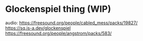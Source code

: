 # Glockenspiel thing (WIP)

audio: https://freesound.org/people/cabled_mess/packs/19827/
https://sq.is-a.dev/glockenspiel  
https://freesound.org/people/angstrom/packs/583/

